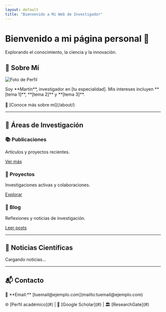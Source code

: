 ```yaml
---
layout: default
title: "Bienvenido a Mi Web de Investigador"
---
```


<div class="hero">
  <h1>Bienvenido a mi página personal 👋</h1>
  <p>Explorando el conocimiento, la ciencia y la innovación.</p>
</div>

## 📌 Sobre Mí  

<div class="about-me">
  <img src="/assets/images/foto-perfil.jpg" alt="Foto de Perfil" class="profile-pic">
  <p>
    Soy **Martín**, investigador en [tu especialidad].  
    Mis intereses incluyen **[tema 1]**, **[tema 2]** y **[tema 3]**.  
    <br><br>
    📄 [Conoce más sobre mí](/about/)
  </p>
</div>

---

## 🔎 Áreas de Investigación  

<div class="sections">
  <div class="section">
    <h3>📚 Publicaciones</h3>
    <p>Artículos y proyectos recientes.</p>
    <a href="/publications/" class="btn">Ver más</a>
  </div>

  <div class="section">
    <h3>🚀 Proyectos</h3>
    <p>Investigaciones activas y colaboraciones.</p>
    <a href="/projects/" class="btn">Explorar</a>
  </div>

  <div class="section">
    <h3>📝 Blog</h3>
    <p>Reflexiones y noticias de investigación.</p>
    <a href="/blog/" class="btn">Leer posts</a>
  </div>
</div>

---

## 📰 Noticias Científicas  

<div id="news-feed">
  <p>Cargando noticias...</p>
</div>

---

## 📬 Contacto  

<div class="contact-info">
  <p>📧 **Email:** [tuemail@ejemplo.com](mailto:tuemail@ejemplo.com)</p>
  <p>🌐 [Perfil académico](#) | 🔬 [Google Scholar](#) | 🏛️ [ResearchGate](#)</p>
</div>

